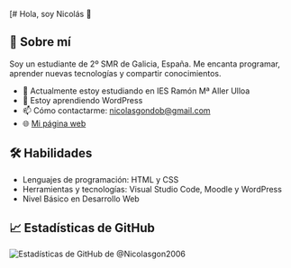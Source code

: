 [# Hola, soy Nicolás 👋

## 🚀 Sobre mí
Soy un estudiante de 2º SMR de Galicia, España. Me encanta programar, aprender nuevas tecnologías y compartir conocimientos.

- 🔭 Actualmente estoy estudiando en IES Ramón Mª Aller Ulloa
- 🌱 Estoy aprendiendo WordPress
- 📫 Cómo contactarme: nicolasgondob@gmail.com
- 🌐 [Mi página web](https://nicolasgon2006.github.io/portfolio/)

## 🛠️ Habilidades
- Lenguajes de programación: HTML y CSS
- Herramientas y tecnologías: Visual Studio Code, Moodle y WordPress
- Nivel Básico en Desarrollo Web

## 📈 Estadísticas de GitHub
![Estadísticas de GitHub de @Nicolasgon2006](https://github-readme-stats.vercel.app/api?username=Nicolasgon2006&show_icons=true&theme=tokyonight)
